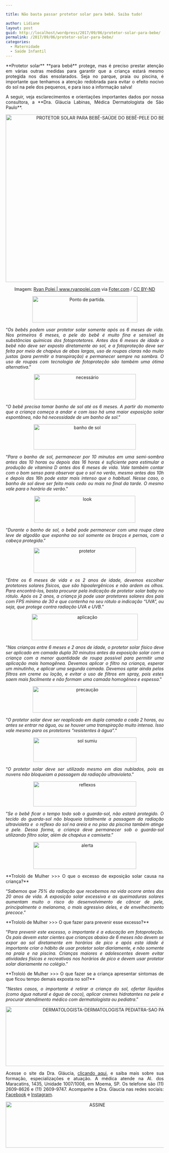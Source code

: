 ```yaml
---

title: Não basta passar protetor solar para bebê. Saiba tudo!

author: Lidiane
layout: post
guid: http://localhost/wordpress/2017/09/06/protetor-solar-para-bebe/
permalink: /2017/09/06/protetor-solar-para-bebe/
categories:
  - Maternidade
  - Saúde Infantil
---
```

<p align="justify">
  **Protetor solar** **para bebê** protege, mas é preciso prestar atenção em várias outras medidas para garantir que a criança estará mesmo protegida nos dias ensolarados. Seja no parque, praia ou piscina, é importante que tenhamos a atenção redobrada para evitar o efeito nocivo do sol na pele dos pequenos, e para isso a informação salva!
</p>

<p align="justify">
  A seguir, veja esclarecimentos e orientações importantes dados por nossa consultora, a **Dra. Gláucia Labinas, Médica Dermatologista de São Paulo**.
</p>

<p align="center">
  <img class="alignnone size-full wp-image-14099" src="http://www.trololodemulher.com.br/blog/wp-content/uploads/2017/09/PROTETOR-SOLAR-PARA-BEBÊ-SAÚDE-DO-BEBÊ-PELE-DO-BEBÊ-PROTEÇÃO-SOLAR-DO-BEBÊ.jpg" alt="PROTETOR SOLAR PARA BEBÊ-SAÚDE DO BEBÊ-PELE DO BEBÊ-PROTEÇÃO SOLAR DO BEBÊ" width="800" height="534" />
</p>

<p align="center">
  Imagem: <a href="https://www.flickr.com/photos/ryan_polei/36682704091/" target="_blank">Ryan Polei | www.ryanpolei.com</a> via <a href="http://foter.com/re/a4f7eb" target="_blank">Foter.com</a> / <a href="http://creativecommons.org/licenses/by-nd/2.0/" target="_blank">CC BY-ND</a>
</p>

<p align="center">
  <img class="alignnone size-full wp-image-14097" src="http://www.trololodemulher.com.br/blog/wp-content/uploads/2017/09/Ponto-de-partida..jpg" alt="Ponto de partida." width="335" height="84" />
</p>

<p align="justify">
  “<em>Os bebês podem usar protetor solar somente após os 6 meses de vida. Nos primeiros 6 meses, a pele do bebê é muito fina e sensível às substâncias químicas dos fotoprotetores. Antes dos 6 meses de idade o bebê não deve ser exposto diretamente ao sol, e a fotoproteção deve ser feita por meio de chapéus de abas largas, uso de roupas claras não muito justas (para permitir a transpiração) e permanecer sempre na sombra. O uso de roupas com tecnologia de fotoproteção são também uma ótima alternativa</em>.”
</p>

<p align="center">
  <img class="alignnone size-full wp-image-14096" src="http://www.trololodemulher.com.br/blog/wp-content/uploads/2017/09/necessário.jpg" alt="necessário" width="325" height="81" />
</p>

<p align="justify">
  “<em>O bebê precisa tomar banho de sol até os 6 meses. A partir do momento que a criança começa a andar e com isso há uma maior exposição solar espontânea, não há necessidade de um banho de sol</em>.”
</p>

<p align="center">
  <img class="alignnone size-full wp-image-14093" src="http://www.trololodemulher.com.br/blog/wp-content/uploads/2017/09/banho-de-sol.jpg" alt="banho de sol" width="326" height="81" />
</p>

<p align="justify">
  “<em>Para o banho de sol, permanecer por 10 minutos em uma semi-sombra antes das 10 horas ou depois das 16 horas é suficiente para estimular a produção de vitamina D antes dos 6 meses de vida. Vale também contar com o bom senso para observar que o sol no verão, mesmo antes das 10h e depois das 16h pode estar mais intenso que o habitual. Nesse caso, o banho de sol deve ser feito mais cedo ou mais no final da tarde. O mesmo vale para o horário de verão</em>.”
</p>

<p align="center">
  <img class="alignnone size-full wp-image-14095" src="http://www.trololodemulher.com.br/blog/wp-content/uploads/2017/09/look.jpg" alt="look" width="322" height="86" />
</p>

<p align="justify">
  “<em>Durante o banho de sol, o bebê pode permanecer com uma roupa clara leve de algodão que exponha ao sol somente os braços e pernas, com a cabeça protegida</em>.”
</p>

<p align="center">
  <img class="alignnone size-full wp-image-14102" src="http://www.trololodemulher.com.br/blog/wp-content/uploads/2017/09/protetor.jpg" alt="protetor" width="326" height="81" />
</p>

<p align="justify">
  “<em>Entre os 6 meses de vida e os 2 anos de idade, devemos escolher protetores solares físicos, que são hipoalergênicos e não ardem os olhos. Para encontrá-los, basta procurar pela indicação de protetor solar baby no rótulo. Após os 2 anos, a criança já pode usar protetores solares dos pais com FPS mínimo de 30 e que contenha no seu rótulo a indicação &#8220;UVA&#8221;, ou seja, que protege contra radiação UVA e UVB</em>.”
</p>

<p align="center">
  <img class="alignnone size-full wp-image-14092" src="http://www.trololodemulher.com.br/blog/wp-content/uploads/2017/09/aplicação.jpg" alt="aplicação" width="338" height="84" />
</p>

<p align="justify">
  “<em>Nas crianças entre 6 meses e 2 anos de idade, o protetor solar físico deve ser aplicado em camada dupla 30 minutos antes da exposição solar com a criança com a menor quantidade de roupa possível para permitir uma aplicação mais homogênea. Devemos aplicar o filtro na criança, esperar um minutinho, e aplicar uma segunda camada. Devemos optar ainda pelos filtros em creme ou loção, e evitar o uso de filtros em spray, pois estes saem mais facilmente e não formam uma camada homogênea e espessa</em>.”
</p>

<p align="center">
  <img class="alignnone size-full wp-image-14098" src="http://www.trololodemulher.com.br/blog/wp-content/uploads/2017/09/precaução.jpg" alt="precaução" width="332" height="84" />
</p>

<p align="justify">
  “<em>O protetor solar deve ser reaplicado em dupla camada a cada 2 horas, ou antes se entrar na água, ou se houver uma transpiração muito intensa. Isso vale mesmo para os protetores &#8220;resistentes à água&#8221;.</em>”
</p>

<p align="center">
  <img class="alignnone size-full wp-image-14104" src="http://www.trololodemulher.com.br/blog/wp-content/uploads/2017/09/sol-sumiu.jpg" alt="sol sumiu" width="329" height="78" />
</p>

<p align="justify">
  “<em>O protetor solar deve ser utilizado mesmo em dias nublados, pois as nuvens não bloqueiam a passagem da radiação ultravioleta</em>.”
</p>

<p align="center">
  <img class="alignnone size-full wp-image-14103" src="http://www.trololodemulher.com.br/blog/wp-content/uploads/2017/09/reflexos.jpg" alt="reflexos" width="328" height="80" />
</p>

<p align="justify">
  “<em>Se o bebê ficar o tempo todo sob o guarda-sol, não estará protegido. O tecido do guarda-sol não bloqueia totalmente a passagem da radiação ultravioleta e  o reflexo do sol na areia e no piso da piscina também atinge a pele. Dessa forma, a criança deve permanecer sob o guarda-sol utilizando filtro solar, além de chapéus e camiseta</em>.”
</p>

<p align="center">
  <img class="alignnone size-full wp-image-14091" src="http://www.trololodemulher.com.br/blog/wp-content/uploads/2017/09/alerta.jpg" alt="alerta" width="328" height="86" />
</p>

<p align="justify">
  **Trololó de Mulher >>> O que o excesso de exposição solar causa na criança?**
</p>

<p align="justify">
  “<em>Sabemos que 75% da radiação que recebemos na vida ocorre antes dos 20 anos de vida. A exposição solar excessiva e as queimaduras solares aumentam muito o risco do desenvolvimento de câncer de pele, principalmente o melanoma, o mais agressivo deles, e de envelhecimento precoce</em>.”
</p>

<p align="justify">
  **Trololó de Mulher >>> O que fazer para prevenir esse excesso?**
</p>

<p align="justify">
  “<em>Para prevenir este excesso, o importante é a educação em fotoproteção. Os pais devem estar cientes que crianças abaixo de 6 meses não devem se expor ao sol diretamente em horários de pico e após esta idade é importante criar o hábito de usar protetor solar diariamente, e não somente na praia e na piscina. Crianças maiores e adolescentes devem evitar atividades físicas e recreativas nos horários de pico e devem usar protetor solar diariamente no colégio</em>.”
</p>

<p align="justify">
  **Trololó de Mulher >>> O que fazer se a criança apresentar sintomas de que ficou tempo demais exposta no sol?**
</p>

<p align="justify">
  “<em>Nestes casos, o importante é retirar a criança do sol, ofertar líquidos (como água natural e água de coco), aplicar cremes hidratantes na pele e procurar atendimento médico com dermatologista ou pediatra</em>.”
</p>

<p align="center">
  <img class="alignnone size-full wp-image-14094" src="http://www.trololodemulher.com.br/blog/wp-content/uploads/2017/09/DERMATOLOGISTA-DERMATOLOGISTA-PEDIATRA-SAO-PAULO-DRA-GLAUCIA-LABINAS.jpg" alt="DERMATOLOGISTA-DERMATOLOGISTA PEDIATRA-SAO PAULO-DRA GLAUCIA LABINAS" width="800" height="190" />
</p>

<p align="justify">
  Acesse o site da Dra. Gláucia, <a href="http://draglaucialabinas.com.br/" target="_blank">clicando aqui</a>, e saiba mais sobre sua formação, especializações e atuação. A médica atende na Al. dos Maracatins, 1435, Unidade 1007/1008, em Moema, SP. Os telefone são (11) 2609-8626 e (11) 2609-9747. Acompanhe a Dra. Glaucia nas redes sociais: <a href="https://www.facebook.com/draglaucialabinas" target="_blank">Facebook</a> e <a href="https://www.instagram.com/draglaucialabinas/" target="_blank">Instagram</a>.
</p>

<p align="center">
  <a href="http://feedburner.google.com/fb/a/mailverify?uri=blogbichafemea&loc=pt_BR" target="_blank"><img class="alignnone size-full wp-image-14011" src="http://www.trololodemulher.com.br/blog/wp-content/uploads/2017/08/ASSINE.jpg" alt="ASSINE" width="568" height="147" /></a>
</p>

<p align="justify">